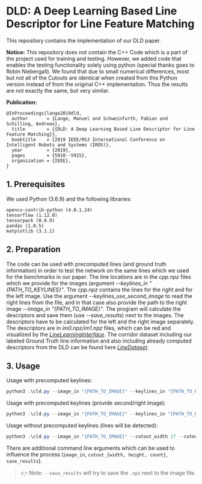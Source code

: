 # DLD: A Deep Learning Based Line Descriptor for Line Feature Matching #

This repository contains the implementation of our DLD paper.

**Notice:** This repository does not contain the C++ Code which is a part of the project used for training and testing.
However, we added code that enables the testing functionality solely using python (special thanks goes to Robin Niebergall).
We found that due to small numerical differences, most but not all of the Cutouts are identical when created from this Python version instead of from the original C++ implementation.
Thus the results are not exactly the same, but very similar.

**Publication:**
```
@InProceedings{lange2019dld,
  author       = {Lange, Manuel and Schweinfurth, Fabian and Schilling, Andreas},
  title        = {{DLD: A Deep Learning Based Line Descriptor for Line Feature Matching}},
  booktitle    = {2019 IEEE/RSJ International Conference on Intelligent Robots and Systems (IROS)},
  year         = {2019},
  pages        = {5910--5915},
  organization = {IEEE},
}
```

## 1. Prerequisites
We used Python (3.6.9) and the following libraries:
```
opencv-contrib-python (4.0.1.24)
tensorflow (1.12.0)
tensorpack (0.8.9)
pandas (1.0.5)
matplotlib (3.1.1)
```
## 2. Preparation
The code can be used with precomputed lines (and ground truth information) in order to test the network on the same lines which we used for the benchmarks in our paper.
The line locations are in the *cpp.npz* files which we provide for the images (argument *--keylines_in "{PATH_TO_KEYLINES}"*. The *cpp.npz* contains the lines for the right and for the left image. Use the argument *--keylines_use_second_image* to read the right lines from the file, and in that case also provide the path to the right image *--image_in "{PATH_TO_IMAGE}"*.
The program will calculate the descriptors and save them (use *--save_results*) next to the images. The descriptors have to be calculated for the left and the right image separately. The descriptors are in *im0.npz/im1.npz* files, which can be red and visualized by the [*LineLearningInterface*](https://github.com/manuellange/LineLearningInterface).
The corridor dataset including our labeled Ground Truth line information and also including already computed descriptors from the DLD can be found here [*LineDataset*](https://github.com/manuellange/LineDataset).

## 3. Usage
Usage with precomputed keylines:
```powershell
python3 .\cld.py --image_in "{PATH_TO_IMAGE}" --keylines_in "{PATH_TO_KEYLINES}" --cutout_width 27 --cutout_height 100 --gpu 0 test "{PATH_TO_MODEL}" -n 1 --depth 10 --debug --min_len 15 --fixed_length --save_results
```

Usage with precomputed keylines (provide second/right image):
```powershell
python3 .\cld.py --image_in "{PATH_TO_IMAGE}" --keylines_in "{PATH_TO_KEYLINES}" --keylines_use_right --cutout_width 27 --cutout_height 100 --gpu 0 test "{PATH_TO_MODEL}" -n 1 --depth 10 --debug --min_len 15 --fixed_length --save_results
```

Usage without precomputed keylines (lines will be detected):
```powershell
python3 .\cld.py --image_in "{PATH_TO_IMAGE}" --cutout_width 27 --cutout_height 100 --gpu 0 test "{PATH_TO_MODEL}" -n 1 --depth 10 --debug --min_len 25 --fixed_length --save_results
```

There are additional command line arguments which can be used to influence the process (`image_in`, `cutout_{width, height, count}`, `save_results`).
> 👉 Note: `--save_results` will try to save the `.npz` next to the image file.
